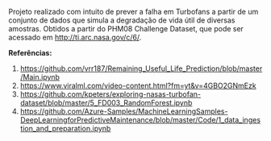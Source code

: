 Projeto realizado com intuito de prever a falha em Turbofans a partir de um conjunto de dados que simula a degradação de vida útil de diversas amostras. Obtidos a partir do PHM08 Challenge Dataset, que pode ser acessado em http://ti.arc.nasa.gov/c/6/.




**Referências:**
1. https://github.com/vrr187/Remaining_Useful_Life_Prediction/blob/master/Main.ipynb
2. https://www.viralml.com/video-content.html?fm=yt&v=4GBO2GNmEzk
3. https://github.com/kpeters/exploring-nasas-turbofan-dataset/blob/master/5_FD003_RandomForest.ipynb
4. https://github.com/Azure-Samples/MachineLearningSamples-DeepLearningforPredictiveMaintenance/blob/master/Code/1_data_ingestion_and_preparation.ipynb
